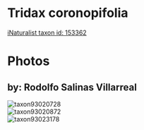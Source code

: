 
Tridax coronopifolia
====================
  
[iNaturalist taxon id: 153362](https://www.inaturalist.org/taxa/153362)
# Photos

## by: Rodolfo Salinas Villarreal
  
![taxon93020728](https://inaturalist-open-data.s3.amazonaws.com/photos/99744601/medium.jpg)  
![taxon93020872](https://inaturalist-open-data.s3.amazonaws.com/photos/99745011/medium.jpeg)  
![taxon93023178](https://inaturalist-open-data.s3.amazonaws.com/photos/99747609/medium.jpg)